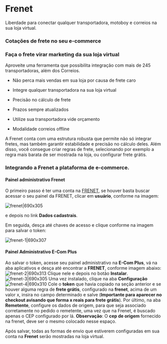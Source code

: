 # Frenet

Liberdade para conectar qualquer transportadora, motoboy e correios na sua loja virtual.


### Cotações de frete no seu e-commerce

### Faça o frete virar marketing da sua loja virtual

Aproveite uma ferramenta que possibilita integração com mais de 245 transportadoras, além dos Correios.

* Não perca mais vendas em sua loja por causa de frete caro

* Integre qualquer transportadora na sua loja virtual

* Precisão no cálculo de frete

* Prazos sempre atualizados

* Utilize sua transportadora vide orçamento

* Modalidade correios offline

A Frenet conta com uma estrutura robusta que permite não só integrar fretes, mas também garantir estabilidade e precisão no cálculo deles. Além disso, você consegue criar regras de frete, selecionando por exemplo a regra mais barata de ser mostrada na loja, ou configurar frete grátis.

### Integrando a Frenet a plataforma de e-commerce.

#### Painel administrativo Frenet

O primeiro passo é ter uma conta na [FRENET](http://frenet.com.br), se houver basta buscar acessar o seu painel da FRENET, clicar em **usuário**, conforme na imagem:

![frenet|690x305](https://community.e-com.plus/uploads/default/original/2X/d/dae8d5c195bd943496300adea80b4f0fc96196ed.png)

e depois no link **Dados cadastrais**. 

Em seguida, desça até chaves de acesso e clique conforme na imagem para salvar o token:

![frenet-1|690x307](https://community.e-com.plus/uploads/default/original/2X/9/9484916929980ac23a5a5490302733917257d643.png) 

#### Painel Administrativo E-Com Plus

Ao salvar o token, acesse seu painel administrativo na **E-Com Plus**, vá na aba aplicativos e desça até encontrar a **FRENET**, conforme imagem abaixo:
![frenet-2|690x313](https://community.e-com.plus/uploads/default/original/2X/7/7a098d5a103e83ae4cffc642a5cab076d0cdd40c.png)
Clique nele e depois no botão **Instalar**.
![frenet-3|690x305](https://community.e-com.plus/uploads/default/original/2X/7/7c680f6f2110b573c1b32594d7e134a3ca7da42b.png) 
Uma vez instalado, clique na aba **Configuração**
![frenet-4|690x310](https://community.e-com.plus/uploads/default/original/2X/7/7e8d135ef7359d5e093daf3a6f8db8944c273ea9.png) 
Cole o **token** que havia copiado na seção anterior e se houver alguma regra de **frete grátis**, configurado na **frenet**, acima de um valor x, insira no campo determinado e salve (**Importante para aparecer no checkout avisando que forma x reais para frete grátis**).
Por último, na aba **Remetente**, configure os dados de origem, para que seja associado corretamente no pedido o remetente, uma vez que na Frenet, é buscado apenas o CEP configurado por lá. **Observação**: O **cep de origem** fornecido na frenet, deve ser o mesmo colocado nesse espaço.

Após salvar, todas as formas de envio que estiverem configuradas em sua conta na **Frenet** serão mostradas na loja virtual.
